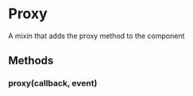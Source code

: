 # Proxy

A mixin that adds the proxy method to the component

## Methods

### proxy(callback, event)
